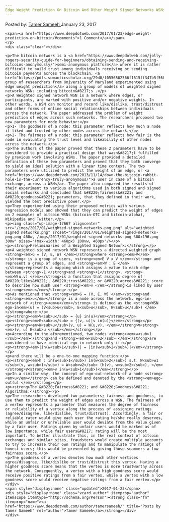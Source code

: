 ```yaml
---
Edge Weight Prediction On Bitcoin And Other Weight Signed Networks WSNs
---
```

<article class="post-listing post-17664 post type-post status-publish format-standard has-post-thumbnail hentry
    <div class="post-inner">
        <span>Posted by: <a href="https://www.deepdotweb.com/author/tamersameeh/" title="">Tamer Sameeh </a></span>
    <span>January 23, 2017</span>
    
    <span><a href="https://www.deepdotweb.com/2017/01/23/edge-weight-prediction-on-bitcoin/#comments">1 Comment</a></span>
    </p>
    <div class="clear"></div>
    
    <p>The bitcoin network is a <a href="https://www.deepdotweb.com/jolly-rogers-security-guide-for-beginners/obtaining-sending-and-receiving-bitcoins-anonymously/">semi-anonymous platform</a> where it is rather difficult to build trust among individuals receiving or sending bitcoin payments across the blockchain. <a href="https://pdfs.semanticscholar.org/29d0/f0556502566f1615ff347b5f568bce46063a.pdf">A group of researchers from University of Maryland experimented using edge weight prediction</a> along a group of models of weighted signed networks WSNs including bitcoin&#8217;s .</p>
    <p>A Weighted signed network WSN is a network where edges, or participants, are marked with positive and/or negative weights. In other words, a WSN can monitor and record like/dislike, trust/distrust and other forms of online social relationships between individuals across the network. The paper addressed the problem of weight prediction of edges across such networks. The researchers proposed two new parameters for node behavior:</p>
    <p>1- The goodness of a node: this parameter reflects how much a node it liked and trusted by other nodes across the network.</p>
    <p>2- The fairness of a node: this parameter reflects how fair is the node in evaluating the trust level and likeability of other nodes across the network.</p>
    <p>The authors of the paper proved that these 2 parameters have to be considered to provide a practical design that wasn&#8217;t fulfilled by previous work involving WSNs. The paper provided a detailed definition of these two parameters and proved that they both converge to yield an ideal solution with a linear time context. The two parameters were utilized to predict the weight of an edge, or <a href="https://www.deepdotweb.com/2013/11/14/down-the-bitcoin-rabbit-hole-is-the-currency-truly-anonymous/">a user in case of a bitcoin exchange, across a WSN</a>. The paper also compared the results of their experiment to various algorithms used in both signed and signed social networks and concluded that &#8220;fairness&#8221; and &#8220;goodness&#8221; parameters, that they defined in their work, yielded the best predictive power.</p>
    <p>They experimented using their proposed metrics with various regression models and showed that they can predict the weight of edges on 2 examples of bitcoin WSNs (bitcoin-OTC and bitcoin-alpha), Wikipedia and Twitter.</p>
    <p><img class="wp-image-17667 aligncenter" src="/imgs/2017/01/weighted-signed-networks-png.png" alt="weighted signed networks.png" srcset="/imgs/2017/01/weighted-signed-networks-png.png 460w, /imgs/2017/01/weighted-signed-networks-png-300x196.png 300w" sizes="(max-width: 460px) 100vw, 460px"/></p>
    <p><strong>Preliminaries of a Weighted Signed Network:</strong></p>
    <p>A weighted signed network WSN represents a directed weighted graph <strong><em>G = (V, E, W) </em></strong>where <strong><em>V</em></strong> is a group of users, <strong><em>E V x V </em></strong> and represent a group of edges, and <strong><em>W : E </em></strong>represents a mapping which assigns a value to each edge between <strong>-1 </strong>and <strong>+1</strong>. <strong><em>W(u,v) </em></strong>is a function that assigns degree of &#8220;likes&#8221;, &#8220;trust&#8221; or &#8220;agrees&#8221; score to describe how mush user <strong><em>v </em></strong>is liked by user <strong><em>u</em></strong>.</p>
    <p>As mentioned that <strong><em>G = (V, E, W) </em></strong>and <strong><em>u</em></strong> is a node across the network. ego-in-network of <strong><em>u</em></strong> is defined as the <strong>WSN ego-in<em>(u) = (V<sub>u</sub>, E<sub>u</sub>, W<sub>u</sub>) </em></strong>where:</p>
    <p><strong><em>V<sub>u</sub> = {u} in(u)</em></strong></p>
    <p><strong><em>E<sub>u</sub> = {(v, u)|v in(u)}</em></strong></p>
    <p><strong><em>W<sub>u</sub>(v, u) = W(u,v), </em></strong>∀<strong><em>(v, u) E<sub>u </sub></em></strong></p>
    <p>According to the aforementioned, two nodes <strong><em>w<sub>1 </sub></em></strong>and <strong><em>w<sub>2</sub> </em></strong>are considered to have identical ego-in-network only if:</p>
    <p><strong><em>|in(w<sub>1</sub>)| = |in(w<sub>2</sub>)|</em></strong></p>
    <p>and there will be a one-to-one mapping function:</p>
    <p><strong><em>h : in(w<sub>1</sub>) in(w<sub>2</sub>) s.t. W<sub>w1 </sub>(v, w<sub>1</sub>) = W<sub>w2</sub> (h(v), w<sub>2</sub>), </em></strong>∀<strong><em>v in(w<sub>1</sub>)</em></strong></p>
    <p>In a similar way, the concept of ego-out-network of a node <strong><em>u</em></strong> can be defined and denoted by the <strong><em>ego-out(u) </em></strong></p>
    <p><strong>The &#8220;Fairness&#8221; and &#8220;Goodness&#8221; Algorithms:</strong></p>
    <p>The researchers developed two parameters; fairness and goodness, to use them to predict the weight of edges across a WSN. The fairness of a vertex represents a parameter that measures the degree of fairness or reliability of a vertex along the process of assigning ratings (agree/disagree, like/dislike, trust/distrust). Accordingly, a fair or reliable rater would give each user the rating he/she really deserves, while an unfair or unreliable user would deviate from the value given by a fair user. Ratings given by unfair users would be marked as of low importance, while fair users&#8217; rating will be the most important. To better illustrate this, in the real context of bitcoin exchanges and similar sites, fraudsters would create multiple accounts to try to increase their own ratings and to manipulate the ratings of honest users; this would be prevented by giving those scammers a low fairness score.</p>
    <p>The goodness of a vertex denotes how much other vertices agree/disagree, like/dislike or trust/distrust this vertex. Having a higher goodness score means that the vertex is more trustworthy across the network. Consequently, a vertex with a high goodness score would receive positive ratings from a fair vertex, while a vertex with a low goodness score would receive negative ratings from a fair vertex.</p>
    </div>
    <span style="display:none" class="updated">2017-01-23</span>
    <div style="display:none" class="vcard author" itemprop="author" itemscope itemtype="http://schema.org/Person"><strong class="fn" itemprop="name"><a href="https://www.deepdotweb.com/author/tamersameeh/" title="Posts by Tamer Sameeh" rel="author">Tamer Sameeh</a></strong></div>
    </div>
</article>

